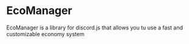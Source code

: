# EcoManager
EcoManager is a library for discord.js that allows you tu use a fast and customizable economy system
